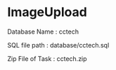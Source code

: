 # ImageUpload

Database Name : cctech

SQL file path : database/cctech.sql

Zip File of Task : cctech.zip
